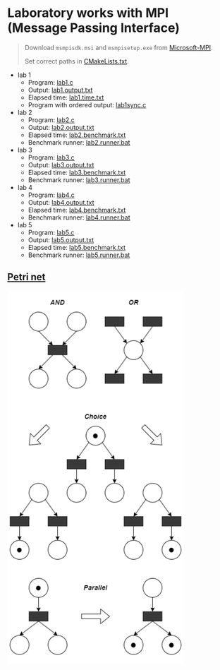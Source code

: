 # Laboratory works with MPI (Message Passing Interface)

> Download `msmpisdk.msi` and `msmpisetup.exe` from
> [Microsoft-MPI](https://github.com/microsoft/Microsoft-MPI/releases).
>
> Set correct paths in [CMakeLists.txt](CMakeLists.txt).

- lab 1
    - Program: [lab1.c](lab1.c)
    - Output: [lab1.output.txt](lab1.output.txt)
    - Elapsed time: [lab1.time.txt](lab1.time.txt)
    - Program with ordered output: [lab1sync.c](lab1sync.c)
- lab 2
    - Program: [lab2.c](lab2.c)
    - Output: [lab2.output.txt](lab2.output.txt)
    - Elapsed time: [lab2.benchmark.txt](lab2.benchmark.txt)
    - Benchmark runner: [lab2.runner.bat](lab2.runner.bat)
- lab 3
    - Program: [lab3.c](lab3.c)
    - Output: [lab3.output.txt](lab3.output.txt)
    - Elapsed time: [lab3.benchmark.txt](lab3.benchmark.txt)
    - Benchmark runner: [lab3.runner.bat](lab3.runner.bat)
- lab 4
    - Program: [lab4.c](lab4.c)
    - Output: [lab4.output.txt](lab4.output.txt)
    - Elapsed time: [lab4.benchmark.txt](lab4.benchmark.txt)
    - Benchmark runner: [lab4.runner.bat](lab4.runner.bat)
- lab 5
    - Program: [lab5.c](lab5.c)
    - Output: [lab5.output.txt](lab5.output.txt)
    - Elapsed time: [lab5.benchmark.txt](lab5.benchmark.txt)
    - Benchmark runner: [lab5.runner.bat](lab5.runner.bat)

## [Petri net](https://en.wikipedia.org/wiki/Petri_net)

<img src="petri-net.drawio.png" alt="Petri net" width="400px"/>
